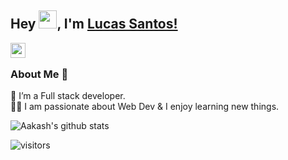 ## Hey <img src="https://github.com/TheDudeThatCode/TheDudeThatCode/blob/master/Assets/Hi.gif" width="29px">, I'm [Lucas Santos!](https://www.linkedin.com/in/lucas-bezerra-dos-santos/) 


<a href="https://www.linkedin.com/in/lucas-bezerra-dos-santos/">
  <img align="left" width="24px" src="https://cdn.jsdelivr.net/npm/simple-icons@v3/icons/linkedin.svg"  />
</a>

<br />

### About Me 🚀
🌱 I’m a Full stack developer. </br>
👨‍💻  I am passionate about Web Dev & I enjoy learning new things. </br>

![Aakash's github stats](https://github-readme-stats.vercel.app/api?username=Lucasico&show_icons=true&hide_border=true)&nbsp;&nbsp;
<br />

![visitors](https://visitor-badge.laobi.icu/badge?page_id=Lucasico.Lucasico)
